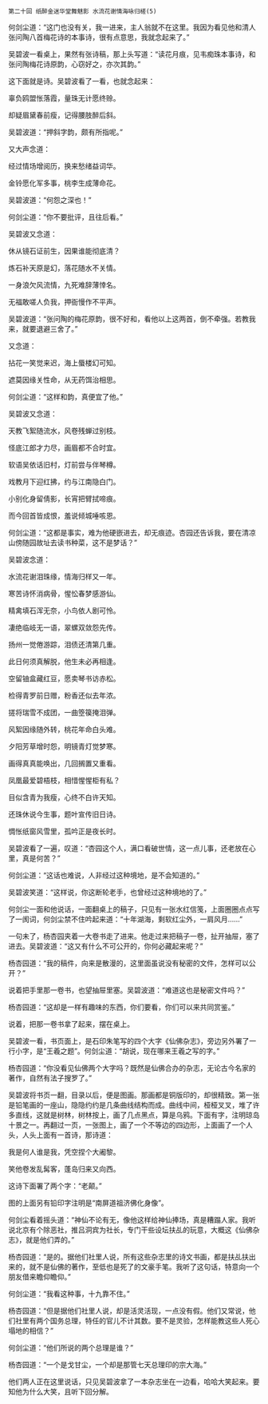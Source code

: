     第二十回 纸醉金迷华堂舞魅影 水流花谢情海咏归槎(5) 

   何剑尘道：“这门也没有关，我一进来，主人翁就不在这里。我因为看见他和清人张问陶八首梅花诗的本事诗，很有点意思，我就念起来了。”

   吴碧波一看桌上，果然有张诗稿，那上头写道：“读花月痕，见韦痴珠本事诗，和张问陶梅花诗原韵，心窃好之，亦次其韵。”

   这下面就是诗。吴碧波看了一看，也就念起来：

   辜负鸥盟怅落霞，量珠无计愿终赊。

   却疑眉黛春前瘦，记得腰肢醉后斜。

   吴碧波道：“押斜字韵，颇有所指呢。”

   又大声念道：

   经过情场增阅历，换来愁绪益词华。

   金铃愿化军多事，桃李生成薄命花。

   吴碧波道：“何怨之深也！”

   何剑尘道：“你不要批评，且往后看。”

   吴碧波又念道：

   休从镜石证前生，因果谁能彻底清？

   炼石补天原是幻，落花随水不关情。

   一身浪欠风流情，九死难辞薄悻名。

   无福敢嗟人负我，押衙慢作不平声。

   吴碧波道：“张问陶的梅花原韵，很不好和，看他以上这两首，倒不牵强。若教我来，就要退避三舍了。”

   又念道：

   拈花一笑觉来迟，海上蜃楼幻可知。

   遮莫因缘关性命，从无药饵治相思。

   何剑尘道：“这样和韵，真便宜了他。”

   吴碧波又念道：

   天教飞絮随流水，风卷残蝉过别枝。

   怪底江郎才力尽，画眉都不合时宜。

   软语吴依话旧村，灯前尝与伴琴樽。

   戏教月下迎红拂，约与江南隐白门。

   小别化身留倩影，长宵把臂拭啼痕。

   而今回首皆成恨，羞说倾城唾咳恩。

   何剑尘道：“这都是事实，难为他硬嵌进去，却无痕迹。杏园还告诉我，要在清凉山傍随园故址去读书种菜，这不是梦话？”

   吴碧波念道：

   水流花谢泪珠缘，情海归样又一年。

   寒苦诗怀消病骨，惺忪春梦感游仙。

   精禽填石浑无奈，小鸟依人剧可怜。

   凄绝临岐无一语，翠螺双敛怨先传。

   扬州一觉倦游踪，泪债还清第几重。

   此日何须真解脱，他生未必再相逢。

   空留铀盒藏红豆，愿卖琴书访赤松。

   检得青罗前日赠，粉香还似去年浓。

   搓将瑞雪不成团，一曲箜篌掩泪弹。

   风絮因缘随外转，桃花年命白头难。

   夕阳芳草增时怨，明镜青灯觉梦寒。

   画得真真能唤出，几回搁置又重看。

   凤凰最爱碧梧枝，相惜惺惺柜有私？

   目似含青为我瘦，心终不白许天知。

   还珠休说今生事，题叶宣传旧日诗。

   惆怅纸窗风雪里，孤吟正是夜长时。

   吴碧波看了一遍，叹道：“杏园这个人，满口看破世情，这一点儿事，还老放在心里，真是何苦？”

   何剑尘道：“这话也难说，人非经过这种境地，是不会知道的。”

   吴碧波笑道：“这样说，你这断轮老手，也曾经过这种境地的了。”

   何剑尘一面和他说话，一面翻桌上的稿子，只见有一张水红信笺，上面圈圈点点写了一阂词，何剑尘禁不住吟起来道：“十年湖海，剩软红尘外，一肩风月……”

   一句未了，杨杏园夹着一大卷书走了进来。他走过来把稿子一卷，扯开抽屉，塞了进去。吴碧波道：“这又有什么不可公开的，你何必藏起来呢？”

   杨杏园道：“我的稿件，向来是散漫的，这里面虽说没有秘密的文件，怎样可以公开？”

   说着把手里那一卷书，也望抽屉里塞。吴碧波道：“难道这也是秘密文件吗？”

   杨杏园道：“这却是一样有趣味的东西，你们要看，你们可以来共同赏鉴。”

   说着，把那一卷书拿了起来，摆在桌上。

   吴碧波一看，书页面上，是石印朱笔写的四个大字《仙佛杂志》，旁边另外署了一行小字，是“王羲之题”。何剑尘道：“胡说，现在哪来王羲之写的字。”

   杨杏园道：“你没看见仙佛两个大字吗？既然是仙佛合办的杂志，无论古今名家的著作，自然有法子搜罗了。”

   吴碧波将书页一翻，目录以后，便是图画。那画都是铜版印的，却很精致。第一张是铅笔画的一座山，隐隐约约是几条曲线结构而成。曲线中间，桠桠叉叉，堆了许多直线，这就是树林，树林按上，画了几点黑点，算是乌鸦。下面有字，注明琼岛十景之一。再翻过一页，一张图上，画了一个不等边的四边形，上面画了一个人头，人头上面有一首诗，那诗道：

   我是何人谁是我，凭空捏个大阇黎。

   笑他卷发乱髯客，蓬岛归来又向西。

   这诗下面署了两个字：“老颠。”

   图的上面另有铅印字注明是“南屏道祖济佛化身像”。

   何剑尘看着摇头道：“神仙不论有无，像他这样给神仙捧场，真是糟蹋人家。我听说北京有个除恶社，推吕洞宾为社长，专门干些设坛扶乩的玩意，大概这《仙佛杂志》，就是他们弄的。”

   杨杏园道：“是的。据他们社里人说，所有这些杂志里的诗文书画，都是扶乩扶出来的，就不是仙佛的著作，至低也是死了的文豪手笔。我听了这句话，特意向一个朋友借来瞻仰瞻仰。”

   何剑尘道：“我看这种事，十九靠不住。”

   杨杏园道：“但是据他们社里人说，却是活灵活现，一点没有假。他们又常说，他们社里有两个国务总理，特任的官儿不计其数。要不是灵验，怎样能教这些人死心塌地的相信？”

   何剑尘道：“他们所说的两个总理是谁？”

   杨杏园道：“一个是戈甘尘，一个却是那管七天总理印的宗大海。”

   他们两人正在这里说话，只见吴碧波拿了一本杂志坐在一边看，哈哈大笑起来。要知他为什么大笑，且听下回分解。

